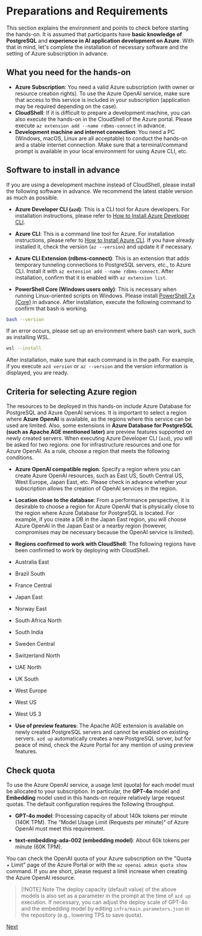 # Preparations and Requirements

This section explains the environment and points to check before starting the hands-on. It is assumed that participants have **basic knowledge of PostgreSQL** and **experience in AI application development on Azure**. With that in mind, let's complete the installation of necessary software and the setting of Azure subscription in advance.

## What you need for the hands-on
- **Azure Subscription**: You need a valid Azure subscription (with owner or resource creation rights). To use the Azure OpenAI service, make sure that access to this service is included in your subscription (application may be required depending on the case).
- **CloudShell**: If it is difficult to prepare a development machine, you can also execute the hands-on in the CloudShell of the Azure portal. Please execute `az extension add --name rdbms-connect` in advance.
- **Development machine and internet connection**: You need a PC (Windows, macOS, Linux are all acceptable) to conduct the hands-on and a stable internet connection. Make sure that a terminal/command prompt is available in your local environment for using Azure CLI, etc.

## Software to install in advance

If you are using a development machine instead of CloudShell, please install the following software in advance. We recommend the latest stable version as much as possible.

- **Azure Developer CLI (`azd`)**: This is a CLI tool for Azure developers. For installation instructions, please refer to [How to Install Azure Developer CLI](https://learn.microsoft.com/ja-jp/azure/developer/azure-developer-cli/install-azd?tabs=winget-windows%2Cbrew-mac%2Cscript-linux&pivots=os-linux).

- **Azure CLI**: This is a command line tool for Azure. For installation instructions, please refer to [How to Install Azure CLI](https://learn.microsoft.com/ja-jp/cli/azure/install-azure-cli?view=azure-cli-latest). If you have already installed it, check the version (`az --version`) and update it if necessary.

- **Azure CLI Extension (rdbms-connect)**: This is an extension that adds temporary tunneling connections to PostgreSQL servers, etc., to Azure CLI. Install it with `az extension add --name rdbms-connect`. After installation, confirm that it is enabled with `az extension list`.

- **PowerShell Core (Windows users only)**: This is necessary when running Linux-oriented scripts on Windows. Please install [PowerShell 7.x (Core)](https://learn.microsoft.com/ja-jp/powershell/scripting/install/installing-powershell-on-windows?view=powershell-7.5) in advance.
After installation, execute the following command to confirm that bash is working.
```sh
bash --version
```
If an error occurs, please set up an environment where bash can work, such as installing WSL.
```sh
wsl --install
```

After installation, make sure that each command is in the path. For example, if you execute `azd version` or `az --version` and the version information is displayed, you are ready.

## Criteria for selecting Azure region

The resources to be deployed in this hands-on include Azure Database for PostgreSQL and Azure OpenAI services. It is important to select a region where **Azure OpenAI** is available, as the regions where this service can be used are limited. Also, some extensions in **Azure Database for PostgreSQL (such as Apache AGE mentioned later)** are preview features supported on newly created servers. When executing Azure Developer CLI (`azd`), you will be asked for two regions: one for infrastructure resources and one for Azure OpenAI. As a rule, choose a region that meets the following conditions.

- **Azure OpenAI compatible region**: Specify a region where you can create Azure OpenAI resources, such as East US, South Central US, West Europe, Japan East, etc. Please check in advance whether your subscription allows the creation of OpenAI services in the region.

- **Location close to the database**: From a performance perspective, it is desirable to choose a region for Azure OpenAI that is physically close to the region where Azure Database for PostgreSQL is located. For example, if you create a DB in the Japan East region, you will choose Azure OpenAI in the Japan East or a nearby region (however, compromises may be necessary because the OpenAI service is limited).

- **Regions confirmed to work with CloudShell**: The following regions have been confirmed to work by deploying with CloudShell.
 - Australia East
 - Brazil South
 - France Central
 - Japan East
 - Norway East
 - South Africa North
 - South India
 - Sweden Central
 - Switzerland North
 - UAE North
 - UK South
 - West Europe
 - West US
 - West US 3

- **Use of preview features**: The Apache AGE extension is available on newly created PostgreSQL servers and cannot be enabled on existing servers. `azd up` automatically creates a new PostgreSQL server, but for peace of mind, check the Azure Portal for any mention of using preview features.

## Check quota

To use the Azure OpenAI service, a usage limit (quota) for each model must be allocated to your subscription. In particular, the **GPT-4o** model and **Embedding** model used in this hands-on require relatively large request quotas. The default configuration requires the following throughput.

- **GPT-4o model**: Processing capacity of about 140k tokens per minute (140K TPM). The "Model Usage Limit (Requests per minute)" of Azure OpenAI must meet this requirement.

- **text-embedding-ada-002 (embedding model)**: About 60k tokens per minute (60K TPM).

You can check the OpenAI quota of your Azure subscription on the "Quota + Limit" page of the Azure Portal or with the `az openai admin quota show` command. If you are short, please request a limit increase when creating the Azure OpenAI resource.

> [!NOTE] Note
> The deploy capacity (default value) of the above models is also set as a parameter in the prompt at the time of `azd up` execution. If necessary, you can adjust the deploy scale of GPT-4o and the embedding model by editing `infra/main.parameters.json` in the repository (e.g., lowering TPS to save quota).

[Next](01-Introduction.md)
